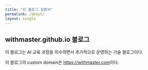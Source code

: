 ```yaml
---
title: "이 블로그 설명서"
permalink: /about/
layout: single
---
```


## withmaster.github.io 블로그

이 블로그는 AI 교육 과정을 이수하면서 추가적으로 운영하는 기술 블로그이다.

이 블로그의 custom domain은 <https://withmaster.com>이다.